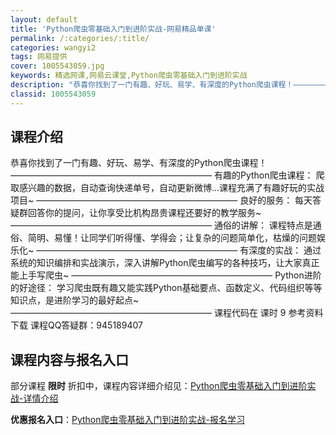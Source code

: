 ```yaml
---
layout: default
title: 'Python爬虫零基础入门到进阶实战-网易精品单课'
permalink: /:categories/:title/
categories: wangyi2
tags: 网易提供
cover: 1005543059.jpg
keywords: 精选网课,网易云课堂,Python爬虫零基础入门到进阶实战
description: "恭喜你找到了一门有趣、好玩、易学、有深度的Python爬虫课程！———————————————————————有趣的Python爬虫课程：爬取感兴趣的数据，自动查询快递单号，自动更新微博.."
classid: 1005543059
---
```


## 课程介绍

恭喜你找到了一门有趣、好玩、易学、有深度的Python爬虫课程！
———————————————————————
有趣的Python爬虫课程：
爬取感兴趣的数据，自动查询快递单号，自动更新微博...课程充满了有趣好玩的实战项目~
———————————————————————
良好的服务：
每天答疑群回答你的提问，让你享受比机构昂贵课程还要好的教学服务~
———————————————————————
通俗的讲解：
课程特点是通俗、简明、易懂！让同学们听得懂、学得会；让复杂的问题简单化，枯燥的问题娱乐化~
———————————————————————
有深度的实战：
通过系统的知识编排和实战演示，深入讲解Python爬虫编写的各种技巧，让大家真正能上手写爬虫~
———————————————————————
Python进阶的好途径：
学习爬虫既有趣又能实践Python基础要点、函数定义、代码组织等等知识点，是进阶学习的最好起点~
———————————————————————
课程代码在 课时 9 参考资料下载 
课程QQ答疑群：945189407

## 课程内容与报名入口

部分课程 **限时** 折扣中，课程内容详细介绍见：[Python爬虫零基础入门到进阶实战-详情介绍](https://study.163.com/course/introduction/1005543059.htm?share=1&shareId=1025206652&utm_campaign=share&utm_medium=iphoneShare&utm_source=&utm_u=1025206652)

**优惠报名入口**：[Python爬虫零基础入门到进阶实战-报名学习](https://study.163.com/course/introduction/1005543059.htm?share=1&shareId=1025206652&utm_campaign=share&utm_medium=iphoneShare&utm_source=&utm_u=1025206652)

